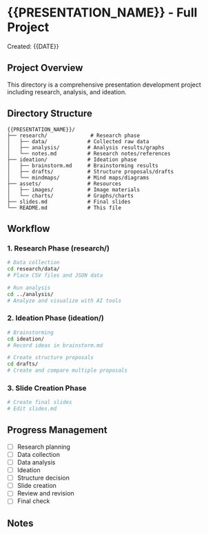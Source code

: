 # {{PRESENTATION_NAME}} - Full Project

Created: {{DATE}}

## Project Overview

This directory is a comprehensive presentation development project including research, analysis, and ideation.

## Directory Structure

```
{{PRESENTATION_NAME}}/
├── research/              # Research phase
│   ├── data/             # Collected raw data
│   ├── analysis/         # Analysis results/graphs
│   └── notes.md          # Research notes/references
├── ideation/             # Ideation phase
│   ├── brainstorm.md     # Brainstorming results
│   ├── drafts/           # Structure proposals/drafts
│   └── mindmaps/         # Mind maps/diagrams
├── assets/               # Resources
│   ├── images/           # Image materials
│   └── charts/           # Graphs/charts
├── slides.md             # Final slides
└── README.md             # This file
```

## Workflow

### 1. Research Phase (research/)

```bash
# Data collection
cd research/data/
# Place CSV files and JSON data

# Run analysis
cd ../analysis/
# Analyze and visualize with AI tools
```

### 2. Ideation Phase (ideation/)

```bash
# Brainstorming
cd ideation/
# Record ideas in brainstorm.md

# Create structure proposals
cd drafts/
# Create and compare multiple proposals
```

### 3. Slide Creation Phase

```bash
# Create final slides
# Edit slides.md
```

## Progress Management

- [ ] Research planning
- [ ] Data collection
- [ ] Data analysis
- [ ] Ideation
- [ ] Structure decision
- [ ] Slide creation
- [ ] Review and revision
- [ ] Final check

## Notes

<!-- Project-specific notes here -->